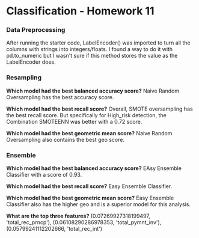 # Classification - Homework 11

### Data Preprocessing

After running the starter code, LabelEncoder() was imported to turn all the columns with strings into integers/floats. 
I found a way to do it with pd.to_numeric but I wasn't sure if this method stores the value as the LabelEncoder does. 

### Resampling 

**Which model had the best balanced accuracy score?**
Naive Random Oversampling has the best accuracy score. 

**Which model had the best recall score?**
Overall, SMOTE oversampling has the best recall score. But specifically for High_risk detection, the Combination SMOTEENN was better with a 0.72 score. 

**Which model had the best geometric mean score?**
Naive Random Oversampling also contains the best geo score. 


### Ensemble 

**Which model had the best balanced accuracy score?**
EAsy Ensemble Classifier with a score of 0.93. 

**Which model had the best recall score?**
Easy Ensemble Classifier. 

**Which model had the best geometric mean score?**
Easy Ensemble Classifier also has the higher geo and is a superior model for this analysis. 

**What are the top three features?**
(0.07269927318199497, 'total_rec_prncp'),
(0.06108290286978353, 'total_pymnt_inv'),
(0.05799241112202666, 'total_rec_int')